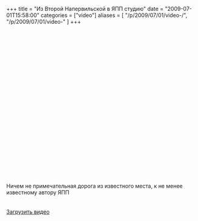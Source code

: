 +++
title = "Из Второй Напервильской в ЯПП студию"
date = "2009-07-01T15:58:00"
categories = ["video"]
aliases = [
    "/p/2009/07/01/video-/",
    "/p/2009/07/01/video-"
]
+++


<object height="385" width="640"><param name="movie" value="https://www.youtube.com/v/vnr125CZesg&hl=en&fs=1&hd=1"></param><param name="allowFullScreen" value="true"></param><param name="allowscriptaccess" value="always"></param><embed src="https://www.youtube.com/v/vnr125CZesg&hl=en&fs=1&hd=1" type="application/x-shockwave-flash" allowscriptaccess="always" allowfullscreen="true" width="640" height="385"></embed></object><br /><br />Ничем не примечательная дорога из известного места, к не менее известному автору ЯПП<br /><br /><br /><a href="http://rucast.net/download/video/ump_video11.m4v">Загрузить видео</a>